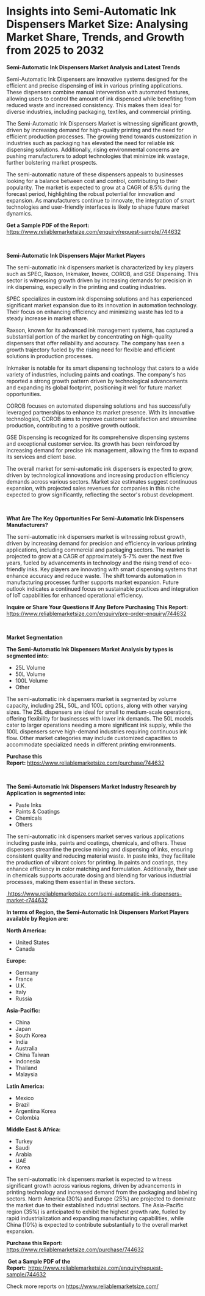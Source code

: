 <p><h1>Insights into Semi-Automatic Ink Dispensers Market Size: Analysing Market Share, Trends, and Growth from 2025 to 2032</h1></p><p><strong>Semi-Automatic Ink Dispensers Market Analysis and Latest Trends</strong></p>
<p><p>Semi-Automatic Ink Dispensers are innovative systems designed for the efficient and precise dispensing of ink in various printing applications. These dispensers combine manual intervention with automated features, allowing users to control the amount of ink dispensed while benefiting from reduced waste and increased consistency. This makes them ideal for diverse industries, including packaging, textiles, and commercial printing.</p><p>The Semi-Automatic Ink Dispensers Market is witnessing significant growth, driven by increasing demand for high-quality printing and the need for efficient production processes. The growing trend towards customization in industries such as packaging has elevated the need for reliable ink dispensing solutions. Additionally, rising environmental concerns are pushing manufacturers to adopt technologies that minimize ink wastage, further bolstering market prospects.</p><p>The semi-automatic nature of these dispensers appeals to businesses looking for a balance between cost and control, contributing to their popularity. The market is expected to grow at a CAGR of 8.5% during the forecast period, highlighting the robust potential for innovation and expansion. As manufacturers continue to innovate, the integration of smart technologies and user-friendly interfaces is likely to shape future market dynamics.</p></p>
<p><strong>Get a Sample PDF of the Report:&nbsp;</strong> <a href="https://www.reliablemarketsize.com/enquiry/request-sample/744632?utm_campaign=2457&utm_medium=2&utm_source=Github&utm_content=ia&utm_term=29032025&utm_id=semi-automatic-ink-dispensers">https://www.reliablemarketsize.com/enquiry/request-sample/744632</a></p>
<p>&nbsp;</p>
<p><strong>Semi-Automatic Ink Dispensers Major Market Players</strong></p>
<p><p>The semi-automatic ink dispensers market is characterized by key players such as SPEC, Raxson, Inkmaker, Inovex, COROB, and GSE Dispensing. This sector is witnessing growth driven by increasing demands for precision in ink dispensing, especially in the printing and coating industries.</p><p>SPEC specializes in custom ink dispensing solutions and has experienced significant market expansion due to its innovation in automation technology. Their focus on enhancing efficiency and minimizing waste has led to a steady increase in market share.</p><p>Raxson, known for its advanced ink management systems, has captured a substantial portion of the market by concentrating on high-quality dispensers that offer reliability and accuracy. The company has seen a growth trajectory fueled by the rising need for flexible and efficient solutions in production processes.</p><p>Inkmaker is notable for its smart dispensing technology that caters to a wide variety of industries, including paints and coatings. The company's has reported a strong growth pattern driven by technological advancements and expanding its global footprint, positioning it well for future market opportunities.</p><p>COROB focuses on automated dispensing solutions and has successfully leveraged partnerships to enhance its market presence. With its innovative technologies, COROB aims to improve customer satisfaction and streamline production, contributing to a positive growth outlook.</p><p>GSE Dispensing is recognized for its comprehensive dispensing systems and exceptional customer service. Its growth has been reinforced by increasing demand for precise ink management, allowing the firm to expand its services and client base.</p><p>The overall market for semi-automatic ink dispensers is expected to grow, driven by technological innovations and increasing production efficiency demands across various sectors. Market size estimates suggest continuous expansion, with projected sales revenues for companies in this niche expected to grow significantly, reflecting the sector's robust development.</p></p>
<p>&nbsp;</p>
<p><strong>What Are The Key Opportunities For Semi-Automatic Ink Dispensers Manufacturers?</strong></p>
<p><p>The semi-automatic ink dispensers market is witnessing robust growth, driven by increasing demand for precision and efficiency in various printing applications, including commercial and packaging sectors. The market is projected to grow at a CAGR of approximately 5-7% over the next five years, fueled by advancements in technology and the rising trend of eco-friendly inks. Key players are innovating with smart dispensing systems that enhance accuracy and reduce waste. The shift towards automation in manufacturing processes further supports market expansion. Future outlook indicates a continued focus on sustainable practices and integration of IoT capabilities for enhanced operational efficiency.</p></p>
<p><strong>Inquire or Share Your Questions If Any Before Purchasing This Report:</strong> <a href="https://www.reliablemarketsize.com/enquiry/pre-order-enquiry/744632?utm_campaign=2457&utm_medium=2&utm_source=Github&utm_content=ia&utm_term=29032025&utm_id=semi-automatic-ink-dispensers">https://www.reliablemarketsize.com/enquiry/pre-order-enquiry/744632</a></p>
<p>&nbsp;</p>
<p><strong>Market Segmentation</strong></p>
<p><strong>The Semi-Automatic Ink Dispensers Market Analysis by types is segmented into:</strong></p>
<p><ul><li>25L Volume</li><li>50L Volume</li><li>100L Volume</li><li>Other</li></ul></p>
<p><p>The semi-automatic ink dispensers market is segmented by volume capacity, including 25L, 50L, and 100L options, along with other varying sizes. The 25L dispensers are ideal for small to medium-scale operations, offering flexibility for businesses with lower ink demands. The 50L models cater to larger operations needing a more significant ink supply, while the 100L dispensers serve high-demand industries requiring continuous ink flow. Other market categories may include customized capacities to accommodate specialized needs in different printing environments.</p></p>
<p><strong>Purchase this Report:&nbsp;</strong><a href="https://www.reliablemarketsize.com/purchase/744632?utm_campaign=2457&utm_medium=2&utm_source=Github&utm_content=ia&utm_term=29032025&utm_id=semi-automatic-ink-dispensers">https://www.reliablemarketsize.com/purchase/744632</a></p>
<p>&nbsp;</p>
<p><strong>The Semi-Automatic Ink Dispensers Market Industry Research by Application is segmented into:</strong></p>
<p><ul><li>Paste Inks</li><li>Paints & Coatings</li><li>Chemicals</li><li>Others</li></ul></p>
<p><p>The semi-automatic ink dispensers market serves various applications including paste inks, paints and coatings, chemicals, and others. These dispensers streamline the precise mixing and dispensing of inks, ensuring consistent quality and reducing material waste. In paste inks, they facilitate the production of vibrant colors for printing. In paints and coatings, they enhance efficiency in color matching and formulation. Additionally, their use in chemicals supports accurate dosing and blending for various industrial processes, making them essential in these sectors.</p></p>
<p><a href="https://www.reliablemarketsize.com/semi-automatic-ink-dispensers-market-r744632?utm_campaign=2457&utm_medium=2&utm_source=Github&utm_content=ia&utm_term=29032025&utm_id=semi-automatic-ink-dispensers">&nbsp;https://www.reliablemarketsize.com/semi-automatic-ink-dispensers-market-r744632</a></p>
<p><strong>In terms of Region, the Semi-Automatic Ink Dispensers Market Players available by Region are:</strong></p>
<p>
    <p> <strong> North America: </strong>
        <ul>
            <li>United States</li>
            <li>Canada</li>
        </ul>
        </p> 
    <p> <strong> Europe: </strong>
        <ul>
            <li>Germany</li>
            <li>France</li>
            <li>U.K.</li>
            <li>Italy</li>
            <li>Russia</li>
        </ul>
        </p> 
    <p> <strong> Asia-Pacific: </strong>
        <ul>
            <li>China</li>
            <li>Japan</li>
            <li>South Korea</li>
            <li>India</li>
            <li>Australia</li>
            <li>China Taiwan</li>
            <li>Indonesia</li>
            <li>Thailand</li>
            <li>Malaysia</li>
        </ul>
        </p> 
    <p> <strong> Latin America: </strong>
        <ul>
            <li>Mexico</li>
            <li>Brazil</li>
            <li>Argentina Korea</li>
            <li>Colombia</li>
        </ul>
        </p> 
    <p> <strong> Middle East & Africa: </strong>
        <ul>
            <li>Turkey</li>
            <li>Saudi</li>
            <li>Arabia</li>
            <li>UAE</li>
            <li>Korea</li>
        </ul>
    </p>
    </p>
<p><p>The semi-automatic ink dispensers market is expected to witness significant growth across various regions, driven by advancements in printing technology and increased demand from the packaging and labeling sectors. North America (30%) and Europe (25%) are projected to dominate the market due to their established industrial sectors. The Asia-Pacific region (35%) is anticipated to exhibit the highest growth rate, fueled by rapid industrialization and expanding manufacturing capabilities, while China (10%) is expected to contribute substantially to the overall market expansion.</p></p>
<p><strong>Purchase this Report: </strong><a href="https://www.reliablemarketsize.com/purchase/744632?utm_campaign=2457&utm_medium=2&utm_source=Github&utm_content=ia&utm_term=29032025&utm_id=semi-automatic-ink-dispensers">https://www.reliablemarketsize.com/purchase/744632</a></p>
<p>&nbsp;<strong>Get a Sample PDF of the Report:&nbsp;&nbsp;</strong><a href="https://www.reliablemarketsize.com/enquiry/request-sample/744632?utm_campaign=2457&utm_medium=2&utm_source=Github&utm_content=ia&utm_term=29032025&utm_id=semi-automatic-ink-dispensers">https://www.reliablemarketsize.com/enquiry/request-sample/744632</a></p>
<p><strong></strong></p>
<p>Check more reports on <a href="https://www.reliablemarketsize.com/?utm_campaign=2457&utm_medium=2&utm_source=Github&utm_content=ia&utm_term=29032025&utm_id=semi-automatic-ink-dispensers">https://www.reliablemarketsize.com/</a></p>